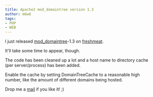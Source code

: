```yaml
---
title: Apache2 mod_domaintree version 1.3
author: m6w6
tags: 
- PHP 
- WEB
---
```


I just released
[mod_domaintree](http://freshmeat.net/projects/mod_domaintree/)-1.3 on
[freshmeat](http://freahmeat.net).

It'll take some time to appear, though.

The code has been cleaned up a lot and a host name to directory cache (per
server/process) has been added.

Enable the cache by setting DomainTreeCache to a reasonable high number, like
the amount of different domains being hosted.

Drop me a [mail](mailto:mike@iworks.at) if you like it! ;)

